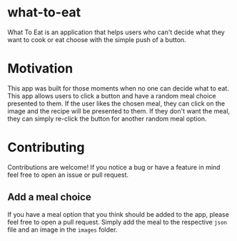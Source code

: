 # what-to-eat
What To Eat is an application that helps users who can't decide what they want to cook or eat choose with the simple push of a button.

# Motivation
This app was built for those moments when no one can decide what to eat. This app allows users to click a button and have a random meal choice presented to them. If the user likes the chosen meal, they can click on the image and the recipe will be presented to them. If they don't want the meal, they can simply re-click the button for another random meal option.

# Contributing
Contributions are welcome! If you notice a bug or have a feature in mind feel free to open an issue or pull request.
## Add a meal choice
If you have a meal option that you think should be added to the app, please feel free to open a pull request. Simply add the meal to the respective `json` file and an image in the `images` folder.
